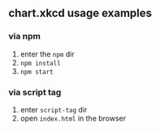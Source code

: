 ## chart.xkcd usage examples

### via npm

1. enter the `npm` dir
2. `npm install`
3. `npm start`

### via script tag

1. enter `script-tag` dir
2. open `index.html` in the browser
